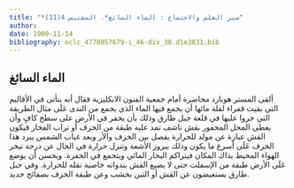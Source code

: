 ```yaml
---
title: "*سير العلم والاجتماع : الماء السائغ*. المقتبس 4(11)"
author: 
date: 1909-11-14
bibliography: oclc_4770057679-i_46-div_30.d1e3831.bib
---
```




##  الماء السائغ 


 ألقى  المستر هوبارد  محاضرة أمام جمعية الفنون الانكليزية فقال أنه يتأتى في الأقاليم التي بقيت قفراء لقلة مائها أن يجمع فيها الماء الذي يجمع من الندى عَلَى مثال الطريقة التي جروا عليها في قلعة جبل طارق وذلك بأن يحفر في الأرض على سطح كافٍ وأن يغطى المحل المحفور بقش ناشف تمد عليه طبقة من الخزف أو تراب الفخار فيكون القش عبارة عن مولد للحرارة يفصل بين الخزف والأر وبعد غياب الشمس يبرد هذا الخزف عَلَى أسرع ما يكون وذلك ببروز الأشعة وتنزل حرارة في الحال عن درجة   تبخر الهواء المحيط بذاك المكان فيتراكم البخار المائي ويتجمع في الحفرة. ويحسن أن يوضع عَلَى الأرض طبقة من الإسفلت حتى لا يضيع القش بندواته خاصية نقله للحرارة. وفي جبل طارق يستعيضون عن القش أو التبن بخشب وعن طبقة الخزف بصفائح حديد. 
